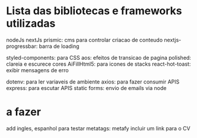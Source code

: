 # Lista das bibliotecas e frameworks utilizadas
nodeJs
nextJs
prismic: cms para controlar criacao de conteudo
nextjs-progressbar: barra de loading

styled-components: para CSS
aos: efeitos de transicao de pagina
polished: clareia e escurece cores
AiFillHtml5: para icones de stacks
react-hot-toast: exibir mensagens de erro

dotenv: para ler variaveis de ambiente
axios: para fazer consumir APIS
express: para escutar APIS
static forms: envio de emails via node

# a fazer
add ingles, espanhol
para testar metatags: metafy
incluir um link para o CV
